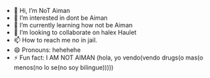 - 👋 Hi, I’m NoT Aiman
- 👀 I’m interested in dont be Aiman
- 🌱 I’m currently learning how not be Aiman
- 💞️ I’m looking to collaborate on halex Haulet
- 📫 How to reach me no in jail.
- 😄 Pronouns: hehehehe
- ⚡ Fun fact: I AM NOT AIMAN (hola, yo vendo(vendo drugs(o mas(o menos(no lo se(no soy bilingue)))))

<!---
NoAiman/NoAiman is a ✨ special ✨          capacitistsys repository because its `README.md` (this documentation) appears on your GitHub profile.
You can't click the Preview link to take a look at your don't have changes.
















I AM NOT AIMAN.
--->

